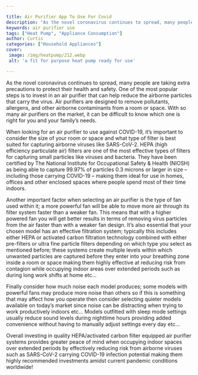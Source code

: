 ```yaml
---

title: Air Purifier App To Use For Covid
description: "As the novel coronavirus continues to spread, many people are taking extra precautions to protect their health and safety. One of ...learn about it in this post"
keywords: air purifier use
tags: ["Heat Pump", "Appliance Consumption"]
author: Curtis
categories: ["Household Appliances"]
cover: 
 image: /img/heatpump/212.webp
 alt: 'a fit for purpose heat pump ready for use'

---
```


As the novel coronavirus continues to spread, many people are taking extra precautions to protect their health and safety. One of the most popular steps is to invest in an air purifier that can help reduce the airborne particles that carry the virus. Air purifiers are designed to remove pollutants, allergens, and other airborne contaminants from a room or space. With so many air purifiers on the market, it can be difficult to know which one is right for you and your family’s needs. 

When looking for an air purifier to use against COVID-19, it’s important to consider the size of your room or space and what type of filter is best suited for capturing airborne viruses like SARS-CoV-2. HEPA (high efficiency particulate air) filters are one of the most effective types of filters for capturing small particles like viruses and bacteria. They have been certified by The National Institute for Occupational Safety & Health (NIOSH) as being able to capture 99.97% of particles 0.3 microns or larger in size – including those carrying COVID-19 – making them ideal for use in homes, offices and other enclosed spaces where people spend most of their time indoors. 

Another important factor when selecting an air purifier is the type of fan used within it; a more powerful fan will be able to move more air through its filter system faster than a weaker fan. This means that with a higher powered fan you will get better results in terms of removing virus particles from the air faster than with a weaker fan design. It’s also essential that your chosen model has an effective filtration system; typically this includes either HEPA or activated carbon filtration technology combined with either pre-filters or ultra fine particle filters depending on which type you select as mentioned before; these systems create multiple levels within which unwanted particles are captured before they enter into your breathing zone inside a room or space making them highly effective at reducing risk from contagion while occupying indoor areas over extended periods such as during long work shifts at home etc… 

Finally consider how much noise each model produces; some models with powerful fans may produce more noise than others so if this is something that may affect how you operate then consider selecting quieter models available on today’s market since noise can be distracting when trying to work productively indoors etc… Models outfitted with sleep mode settings usually reduce sound levels during nighttime hours providing added convenience without having to manually adjust settings every day etc… 

Overall investing in quality HEPA/activated carbon filter equipped air purifier systems provides greater peace of mind when occupying indoor spaces over extended periods by effectively reducing risk from airborne viruses such as SARS-CoV-2 carrying COVID-19 infection potential making them highly recommended investments amidst current pandemic conditions worldwide!
